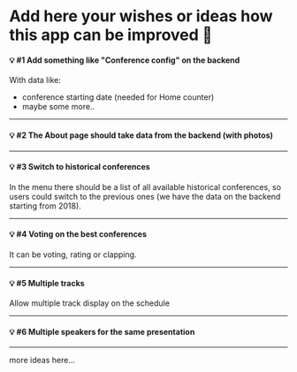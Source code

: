 # Add here your wishes or ideas how this app can be improved 🤪

#### 💡 #1 Add something like "Conference config" on the backend
With data like:
- conference starting date (needed for Home counter)
- maybe some more..

---

#### 💡 #2 The About page should take data from the backend (with photos)

---

#### 💡 #3 Switch to historical conferences
In the menu there should be a list of all available historical conferences, so users could switch to the previous ones (we have the data on the backend starting from 2018).

---

#### 💡 #4 Voting on the best conferences
It can be voting, rating or clapping.

---

#### 💡 #5 Multiple tracks
Allow multiple track display on the schedule

---

#### 💡 #6 Multiple speakers for the same presentation

---

more ideas here...
